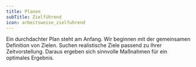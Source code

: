 ```yaml
---
title: Planen
subTitle: Zielführend
icon: arbeitsweise_zielfuhrend
---
```


Ein durchdachter Plan steht am Anfang. Wir beginnen mit der gemeinsamen Definition von Zielen. Suchen realistische Ziele passend zu Ihrer Zeitvorstellung. Daraus ergeben sich sinnvolle Maßnahmen für ein optimales Ergebnis. 